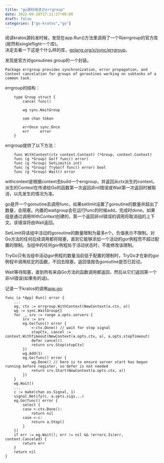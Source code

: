 ```yaml
---
title: "go源码阅读之errgroup"
date: 2022-09-28T17:11:27+08:00
draft: false
categories: ["go-kratos","go"]
---
```


阅读kratos源码发时候，发现在app.Run()方法里调用了一个叫errgroup的官方库(居然和singleflight一个库)。      
决定去看一下这是个什么样的库，[golang.org/x/sync/errgroup](https://pkg.go.dev/golang.org/x/sync@v0.0.0-20220923202941-7f9b1623fab7/errgroup)。  

发现是官方对goroutines group的一个封装。  

    Package errgroup provides synchronization, error propagation, and Context cancelation for groups of goroutines working on subtasks of a common task.

errgroup的结构：  

```
    type Group struct {
        cancel func()

        wg sync.WaitGroup

        sem chan token

        errOnce sync.Once
        err     error
    }
```

errgroup提供了以下方法：

```
    func WithContext(ctx context.Context) (*Group, context.Context)
    func (g *Group) Go(f func() error)
    func (g *Group) SetLimit(n int)
    func (g *Group) TryGo(f func() error) bool
    func (g *Group) Wait() error
```

withcontext是根据context去build一个errgroup，并返回从ctx派生的context。派生的Context在传递给Go的函数第一次返回非nil错误或Wait第一次返回时被取消，以先发生的情况为准。  

go是开一个goroutine去调用func，如果setlimit设置了goroutine的数量并超出了数量，会阻塞。内置的waitgroup会在运行func的时候add，完成时done。如果组是通过调用WithContext创建的，第一个返回非nil错误的调用将取消组的上下文。该错误将由Wait返回。  

SetLimit将该组中活动的goroutine的数量限制为最多n个。负值表示不限制。对Go方法的任何后续调用都将阻塞，直到它能够添加一个活动的gor例程而不超过配置的限制。当组中的任何gor例程处于活动状态时，不能修改该限制。  

TryGo只有当组中活动gor例程的数量当前低于配置的限制时，TryGo才在新的gor例程中调用给定的函数，不回去阻塞。返回值报告goroutine是否已启动。  

Wait等待阻塞，直到所有来自Go方法的函数调用都返回，然后从它们返回第一个非nil错误(如果有的话)。

记录一下kratos的调用[app.go](https://github.com/go-kratos/kratos/blob/HEAD/app.go):
```
func (a *App) Run() error {
    ...
    eg, ctx := errgroup.WithContext(NewContext(a.ctx, a))
	wg := sync.WaitGroup{}
	for _, srv := range a.opts.servers {
		srv := srv
		eg.Go(func() error {
			<-ctx.Done() // wait for stop signal
			stopCtx, cancel := context.WithTimeout(NewContext(a.opts.ctx, a), a.opts.stopTimeout)
			defer cancel()
			return srv.Stop(stopCtx)
		})
		wg.Add(1)
		eg.Go(func() error {
			wg.Done() // here is to ensure server start has begun running before register, so defer is not needed
			return srv.Start(NewContext(a.opts.ctx, a))
		})
	}
	wg.Wait()
    ...
	c := make(chan os.Signal, 1)
	signal.Notify(c, a.opts.sigs...)
	eg.Go(func() error {
		select {
		case <-ctx.Done():
			return nil
		case <-c:
			return a.Stop()
		}
	})
	if err := eg.Wait(); err != nil && !errors.Is(err, context.Canceled) {
		return err
	}
    return nil
}
```